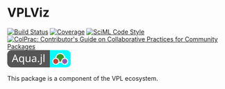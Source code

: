 # VPLViz

[![Build Status](https://travis-ci.com/VirtualPlantLab/VPLViz.jl.svg?branch=master)](https://travis-ci.com/VirtualPlantLab/VPLViz.jl)
[![Coverage](https://codecov.io/gh/VirtualPlantLab/VPLViz.jl/branch/master/graph/badge.svg)](https://codecov.io/gh/VirtualPlantLab/VPLViz.jl)
[![SciML Code Style](https://img.shields.io/static/v1?label=code%20style&message=SciML&color=9558b2&labelColor=389826)](https://github.com/SciML/SciMLStyle)
[![ColPrac: Contributor's Guide on Collaborative Practices for Community Packages](https://img.shields.io/badge/ColPrac-Contributor's%20Guide-blueviolet)](https://github.com/SciML/ColPrac)
[![Aqua QA](https://raw.githubusercontent.com/JuliaTesting/Aqua.jl/master/badge.svg)](https://github.com/JuliaTesting/Aqua.jl)

This package is a component of the VPL ecosystem.